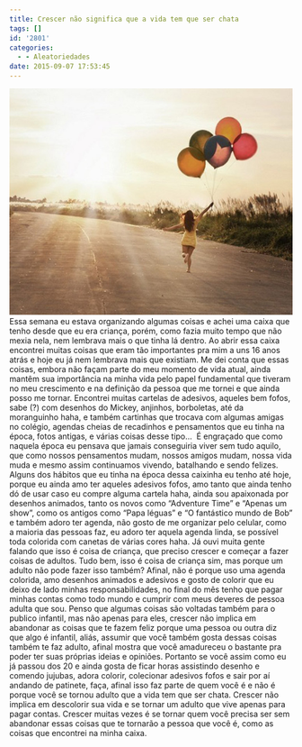 ```yaml
---
title: Crescer não significa que a vida tem que ser chata
tags: []
id: '2801'
categories:
  - - Aleatoriedades
date: 2015-09-07 17:53:45
---
```


[![felicidade - balões - having fun - girl](/wp-content/uploads/2015/09/felicidade-baloes.jpg)](/wp-content/uploads/2015/09/felicidade-baloes.jpg) Essa semana eu estava organizando algumas coisas e achei uma caixa que tenho desde que eu era criança, porém, como fazia muito tempo que não mexia nela, nem lembrava mais o que tinha lá dentro. Ao abrir essa caixa encontrei muitas coisas que eram tão importantes pra mim a uns 16 anos atrás e hoje eu já nem lembrava mais que existiam. Me dei conta que essas coisas, embora não façam parte do meu momento de vida atual, ainda mantêm sua importância na minha vida pelo papel fundamental que tiveram no meu crescimento e na definição da pessoa que me tornei e que ainda posso me tornar. Encontrei muitas cartelas de adesivos, aqueles bem fofos, sabe (?) com desenhos do Mickey, anjinhos, borboletas, até da moranguinho haha, e também cartinhas que trocava com algumas amigas no colégio, agendas cheias de recadinhos e pensamentos que eu tinha na época, fotos antigas, e várias coisas desse tipo...  É engraçado que como naquela época eu pensava que jamais conseguiria viver sem tudo aquilo, que como nossos pensamentos mudam, nossos amigos mudam, nossa vida muda e mesmo assim continuamos vivendo, batalhando e sendo felizes. Alguns dos hábitos que eu tinha na época dessa caixinha eu tenho até hoje, porque eu ainda amo ter aqueles adesivos fofos, amo tanto que ainda tenho dó de usar caso eu compre alguma cartela haha, ainda sou apaixonada por desenhos animados, tanto os novos como “Adventure Time” e “Apenas um show”, como os antigos como “Papa léguas” e “O fantástico mundo de Bob” e também adoro ter agenda, não gosto de me organizar pelo celular, como a maioria das pessoas faz, eu adoro ter aquela agenda linda, se possível toda colorida com canetas de várias cores haha. Já ouvi muita gente falando que isso é coisa de criança, que preciso crescer e começar a fazer coisas de adultos. Tudo bem, isso é coisa de criança sim, mas porque um adulto não pode fazer isso também? Afinal, não é porque uso uma agenda colorida, amo desenhos animados e adesivos e gosto de colorir que eu deixo de lado minhas responsabilidades, no final do mês tenho que pagar minhas contas como todo mundo e cumprir com meus deveres de pessoa adulta que sou. Penso que algumas coisas são voltadas também para o publico infantil, mas não apenas para eles, crescer não implica em abandonar as coisas que te fazem feliz porque uma pessoa ou outra diz que algo é infantil, aliás, assumir que você também gosta dessas coisas também te faz adulto, afinal mostra que você amadureceu o bastante pra poder ter suas próprias ideias e opiniões. Portanto se você assim como eu já passou dos 20 e ainda gosta de ficar horas assistindo desenho e comendo jujubas, adora colorir, colecionar adesivos fofos e sair por aí andando de patinete, faça, afinal isso faz parte de quem você é e não é porque você se tornou adulto que a vida tem que ser chata. Crescer não implica em descolorir sua vida e se tornar um adulto que vive apenas para pagar contas. Crescer muitas vezes é se tornar quem você precisa ser sem abandonar essas coisas que te tornarão a pessoa que você é, como as coisas que encontrei na minha caixa.
